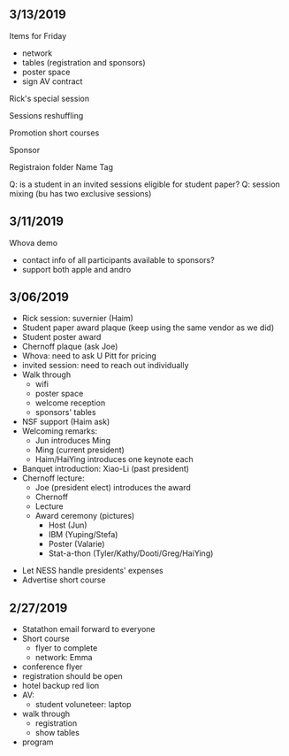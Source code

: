 ## 3/13/2019

Items for Friday
+ network
+ tables (registration and sponsors)
+ poster space
+ sign AV contract

Rick's special session

Sessions reshuffling

Promotion short courses

Sponsor

Registraion folder
Name Tag


Q: is a student in an invited sessions eligible for student paper?
Q: session mixing (bu has two exclusive sessions)

## 3/11/2019

Whova demo

+ contact info of all participants available to sponsors?
+ support both apple and andro



## 3/06/2019

- Rick session: suvernier (Haim)
- Student paper award plaque (keep using the same vendor as we did)
- Student poster award
- Chernoff plaque (ask Joe)
- Whova: need to ask U Pitt for pricing
- invited session: need to reach out individually
- Walk through
     + wifi
	 + poster space
	 + welcome reception
	 + sponsors' tables
- NSF support (Haim ask)
- Welcoming remarks:
    + Jun introduces Ming
	+ Ming (current president) 
	+ Haim/HaiYing introduces one keynote each
- Banquet introduction: Xiao-Li (past president)
- Chernoff lecture:
    + Joe (president elect) introduces the award
	+ Chernoff
	+ Lecture
	+ Award ceremony (pictures)
	  	+ Host (Jun)
		+ IBM (Yuping/Stefa)
		+ Poster (Valarie)
        + Stat-a-thon (Tyler/Kathy/Dooti/Greg/HaiYing)
+ Let NESS handle presidents' expenses
+ Advertise short course

## 2/27/2019

- Statathon email forward to everyone
- Short course
     + flyer to complete
	 + network: Emma
- conference flyer
- registration should be open
- hotel backup red lion
- AV:
    + student voluneteer: laptop
- walk through
    + registration
	+ show tables
- program


